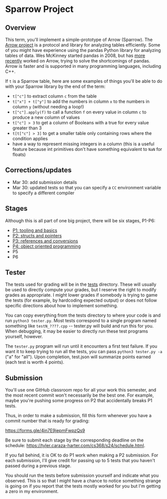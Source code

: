 # Sparrow Project

## Overview

This term, you'll implement a simple-prototype of Arrow (Sparrow).
The [Arrow project](https://arrow.apache.org/) is a protocol and
library for analyzing tables efficiently.  Some of you might have
experience using the pandas Python library for analyzing tables of
data.  Wes McKinney started pandas in 2008, but has [more recently](https://wesmckinney.com/blog/apache-arrow-pandas-internals/)
worked on Arrow, trying to solve the shortcomings of pandas.  Arrow is faster and is supported in many programming languages, including C++.

If `t` is a Sparrow table, here are some examples of things you'll be able to do with your Sparrow library by the end of the term:

* `t["c"]` to extract column `c` from the table
* `t["x"] + t["y"]` to add the numbers in column `x` to the numbers in column `y` (without needing a loop!)
* `t["c"].apply(f)` to call a function `f` on every value in column `c` to produce a new column of values
* `t["c"] > 3` to get a column of Booleans with a true for every value greater than 3
* `t[t["c"] > 3]` to get a smaller table only containing rows where the condition applies
* have a way to represent missing integers in a column (this is a useful feature because int primitives don't have something equivalent to `NaN` for floats)

## Corrections/updates

* Mar 30: add submission details
* Mar 30: updated tests so that you can specify a `CC` environment variable to specify a different compiler

## Stages

Although this is all part of one big project, there will be six stages, P1-P6:

* [P1: tooling and basics](p1.md)
* [P2: structs and pointers](p2.md)
* [P3: references and conversions](p3.md)
* [P4: object oriented programming](p4.md)
* P5
* P6

## Tester

The tests used for grading will be in the [tests](./tests) directory.
These will usually be used to directly compute your grades, but I
reserve the right to modify grades as appropriate.  I might lower
grades if somebody is trying to game the tests (for example, by
hardcoding expected output) or does not follow specific directions
about how to implement something.

You can copy everything from the tests directory to where your code is
and run `python3 tester.py`.  Most tests correspond to a single
program named something like `testN_????.cpp` -- tester.py will build
and run this for you.  When debugging, it may be easier to directly
run these test programs yourself, however.

The `tester.py` program will run until it encounters a first test
failure.  If you want it to keep trying to run all the tests, you can
pass `python3 tester.py -a` ("a" for "all").  Upon completion,
test.json will summarize points earned (each test is worth 4 points).

## Submission

You'll use one GitHub classroom repo for all your work this semester,
and the most recent commit won't necessarily be the best one.  For
example, maybe you're pushing some progress on P2 that accidentally
breaks P1 tests.

Thus, in order to make a submission, fill this form whenever you have
a commit number that is ready for grading:

https://forms.gle/4in7E9jepmFwpzQs9

Be sure to submit each stage by the corresponding deadline on the
schedule: https://tyler.caraza-harter.com/cs368/s24/schedule.html.

If you fall behind, it is OK to do P1 work when making a P2
submission.  For each submission, I'll give credit for passing up to 5
tests that you haven't passed during a previous stage.

You should run the tests before submission yourself and indicate what
you observed.  This is so that I might have a chance to notice
something strange is going on if you report that the tests mostly
worked for you but I'm getting a zero in my environment.
